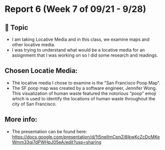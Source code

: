 # Report 6 (Week 7 of 09/21 - 9/28)

## 💭 Topic

- I am taking Locative Media and in this class, we examine maps and other locative media.
- I was trying to understand what would be a locative media for an assignment that I was working on so I did some research and readings.


## Chosen Locatie Media:
- The locative media I chose to examine is the "San Francisco Poop Map".
- The SF poop map was created by a software engineer, Jennifer Wong. This visualization of human waste featured the notorious “poop” emoji which is used to identify the locations of human waste throughout the city of San Francisco. 


## More info:
- The presentation can be found here: https://docs.google.com/presentation/d/1t5neIlmCpnZi8IkwKcZcDcMKeWmm33gi7dPWHpJ05eA/edit?usp=sharing
